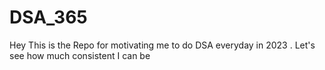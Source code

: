 # DSA_365
Hey This is the Repo for motivating me to do DSA everyday in 2023 . Let's see how much consistent I can be

